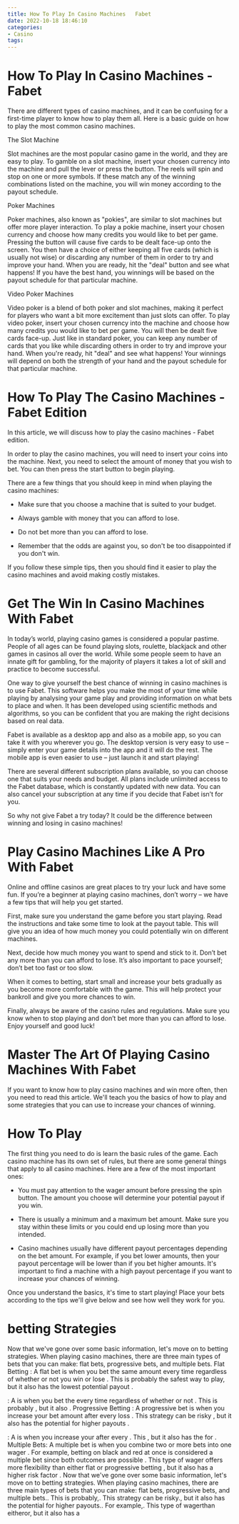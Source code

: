```yaml
---
title: How To Play In Casino Machines   Fabet
date: 2022-10-18 18:46:10
categories:
- Casino
tags:
---
```



#  How To Play In Casino Machines - Fabet

There are different types of casino machines, and it can be confusing for a first-time player to know how to play them all. Here is a basic guide on how to play the most common casino machines.

The Slot Machine

Slot machines are the most popular casino game in the world, and they are easy to play. To gamble on a slot machine, insert your chosen currency into the machine and pull the lever or press the button. The reels will spin and stop on one or more symbols. If these match any of the winning combinations listed on the machine, you will win money according to the payout schedule.

Poker Machines

Poker machines, also known as "pokies", are similar to slot machines but offer more player interaction. To play a pokie machine, insert your chosen currency and choose how many credits you would like to bet per game. Pressing the button will cause five cards to be dealt face-up onto the screen. You then have a choice of either keeping all five cards (which is usually not wise) or discarding any number of them in order to try and improve your hand. When you are ready, hit the "deal" button and see what happens! If you have the best hand, you winnings will be based on the payout schedule for that particular machine.

Video Poker Machines

 Video poker is a blend of both poker and slot machines, making it perfect for players who want a bit more excitement than just slots can offer. To play video poker, insert your chosen currency into the machine and choose how many credits you would like to bet per game. You will then be dealt five cards face-up. Just like in standard poker, you can keep any number of cards that you like while discarding others in order to try and improve your hand. When you're ready, hit "deal" and see what happens! Your winnings will depend on both the strength of your hand and the payout schedule for that particular machine.

#  How To Play The Casino Machines - Fabet Edition

In this article, we will discuss how to play the casino machines - Fabet edition.

In order to play the casino machines, you will need to insert your coins into the machine. Next, you need to select the amount of money that you wish to bet. You can then press the start button to begin playing.

There are a few things that you should keep in mind when playing the casino machines:

- Make sure that you choose a machine that is suited to your budget.

- Always gamble with money that you can afford to lose.

- Do not bet more than you can afford to lose.

- Remember that the odds are against you, so don't be too disappointed if you don't win.

If you follow these simple tips, then you should find it easier to play the casino machines and avoid making costly mistakes.

#  Get The Win In Casino Machines With Fabet

In today’s world, playing casino games is considered a popular pastime. People of all ages can be found playing slots, roulette, blackjack and other games in casinos all over the world. While some people seem to have an innate gift for gambling, for the majority of players it takes a lot of skill and practice to become successful.

One way to give yourself the best chance of winning in casino machines is to use Fabet. This software helps you make the most of your time while playing by analysing your game play and providing information on what bets to place and when. It has been developed using scientific methods and algorithms, so you can be confident that you are making the right decisions based on real data.

Fabet is available as a desktop app and also as a mobile app, so you can take it with you wherever you go. The desktop version is very easy to use – simply enter your game details into the app and it will do the rest. The mobile app is even easier to use – just launch it and start playing!

There are several different subscription plans available, so you can choose one that suits your needs and budget. All plans include unlimited access to the Fabet database, which is constantly updated with new data. You can also cancel your subscription at any time if you decide that Fabet isn’t for you.

So why not give Fabet a try today? It could be the difference between winning and losing in casino machines!

#  Play Casino Machines Like A Pro With Fabet

Online and offline casinos are great places to try your luck and have some fun. If you’re a beginner at playing casino machines, don’t worry – we have a few tips that will help you get started.

First, make sure you understand the game before you start playing. Read the instructions and take some time to look at the payout table. This will give you an idea of how much money you could potentially win on different machines.

Next, decide how much money you want to spend and stick to it. Don’t bet any more than you can afford to lose. It’s also important to pace yourself; don’t bet too fast or too slow.

When it comes to betting, start small and increase your bets gradually as you become more comfortable with the game. This will help protect your bankroll and give you more chances to win.

Finally, always be aware of the casino rules and regulations. Make sure you know when to stop playing and don’t bet more than you can afford to lose. Enjoy yourself and good luck!

#  Master The Art Of Playing Casino Machines With Fabet

If you want to know how to play casino machines and win more often, then you need to read this article. We'll teach you the basics of how to play and some strategies that you can use to increase your chances of winning.

# How To Play

The first thing you need to do is learn the basic rules of the game. Each casino machine has its own set of rules, but there are some general things that apply to all casino machines. Here are a few of the most important ones:



- You must pay attention to the wager amount before pressing the spin button. The amount you choose will determine your potential payout if you win.

- There is usually a minimum and a maximum bet amount. Make sure you stay within these limits or you could end up losing more than you intended.

- Casino machines usually have different payout percentages depending on the bet amount. For example, if you bet lower amounts, then your payout percentage will be lower than if you bet higher amounts. It's important to find a machine with a high payout percentage if you want to increase your chances of winning.

Once you understand the basics, it's time to start playing! Place your bets according to the tips we'll give below and see how well they work for you.

# betting Strategies 

 

 

 Now that we've gone over some basic information, let's move on to betting strategies. When playing casino machines, there are three main types of bets that you can make: flat bets, progressive bets, and multiple bets. Flat Betting : A flat bet is when you bet the same amount every time regardless of whether or not you win or lose . This is probably the safest way to play, but it also has the lowest potential payout .

: A is when you bet the every time regardless of whether or not . This is probably , but it also . Progressive Betting : A progressive bet is when you increase your bet amount after every loss . This strategy can be risky , but it also has the potential for higher payouts .


: A is when you increase your after every . This , but it also has the for . Multiple Bets: A multiple bet is when you combine two or more bets into one wager . For example, betting on black and red at once is considered a multiple bet since both outcomes are possible . This type of wager offers more flexibility than either flat or progressive betting , but it also has a higher risk factor . Now that we've gone over some basic information, let's move on to betting strategies. When playing casino machines, there are three main types of bets that you can make: flat bets, progressive bets, and multiple bets.. This is probably,. This strategy can be risky., but it also has the potential for higher payouts.. For example,. This type of wagerthan eitheror, but it also has a